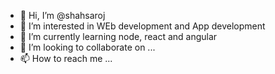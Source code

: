 - 👋 Hi, I’m @shahsaroj
- 👀 I’m interested in WEb development and App development
- 🌱 I’m currently learning node, react and angular
- 💞️ I’m looking to collaborate on ...
- 📫 How to reach me ...

<!---
shahsaroj/shahsaroj is a ✨ special ✨ repository because its `README.md` (this file) appears on your GitHub profile.
You can click the Preview link to take a look at your changes.
--->
